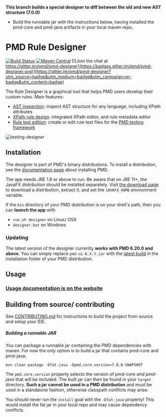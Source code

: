 
**This branch builds a special designer to diff between the old and new AST structure (7.0.0)**

* Build the runnable jar with the instructions below, having installed the pmd-core and pmd-java artifacts in your local maven repo.


# PMD Rule Designer

[![Build Status](https://travis-ci.com/pmd/pmd-designer.svg?branch=master)](https://travis-ci.com/pmd/pmd-designer) 
[![Maven Central](https://img.shields.io/maven-central/v/net.sourceforge.pmd/pmd-ui.svg)](https://maven-badges.herokuapp.com/maven-central/net.sourceforge.pmd/pmd-ui)
[![Join the chat at https://gitter.im/pmd/pmd-designer](https://badges.gitter.im/pmd/pmd-designer.svg)](https://gitter.im/pmd/pmd-designer?utm_source=badge&utm_medium=badge&utm_campaign=pr-badge&utm_content=badge)



The Rule Designer is a graphical tool that helps PMD users develop their custom
rules. Main features:
* [AST inspection](https://pmd.github.io/latest/pmd_userdocs_extending_designer_reference.html#ast-inspection): inspect AST structure for any language, including XPath attributes
* [XPath rule design](https://pmd.github.io/latest/pmd_userdocs_extending_designer_reference.html#xpath-rule-design): integrated XPath editor, and rule metadata editor
* [Rule test edition](https://pmd.github.io/latest/pmd_userdocs_extending_designer_reference.html#testing-a-rule): create or edit rule test files for the [PMD testing framework](https://pmd.github.io/latest/pmd_userdocs_extending_testing.html)


![testing-designer](https://user-images.githubusercontent.com/24524930/61461094-504a7900-a970-11e9-822e-30cc121b568c.gif)


## Installation

The designer is part of PMD's binary distributions. To install a distribution, see the [documentation page](https://pmd.github.io/latest/pmd_userdocs_installation.html) about installing PMD.

The app needs JRE 1.8 or above to run. Be aware that on JRE 11+, the JavaFX distribution should be installed separately. Visit [the download page](https://gluonhq.com/products/javafx/) to download a distribution, extract it, and set the `JAVAFX_HOME` environment variable.

If the `bin` directory of your PMD distribution is on your shell's path, then you can **launch the app** with
* `run.sh designer` on Linux/ OSX
* `designer.bat` on Windows

### Updating

The latest version of the designer currently **works with PMD 6.20.0 and above**.
You can simply replace `pmd-ui-6.X.Y.jar` with the [latest build](https://github.com/pmd/pmd-designer/releases/tag/6.16.0) in the installation folder of your
PMD distribution.

## Usage

### [Usage documentation is on the website](https://pmd.github.io/latest/pmd_userdocs_extending_designer_reference.html)

## Building from source/ contributing

See [CONTRIBUTING.md](CONTRIBUTING.md) for instructions to build the project from source and setup your IDE.


##### Building a runnable JAR

You can package a runnable jar containing the PMD dependencies with maven. For
now the only option is to build a jar that contains pmd-core and pmd-java:

```
mvn clean package -Dfat-java -Dpmd.core.version=7.0.0-SNAPSHOT
```
The `pmd.core.version` property selects the version of pmd-core *and pmd-java*
that will be included. The built jar can then be found in your `target` directory.
**Such a jar cannot be used in a PMD distribution** and must be used in a
standalone fashion, otherwise classpath conflicts may arise.

You should never run the `install` goal with the `-Dfat-java` property! This
would install the fat jar in your local repo and may cause dependency conflicts.
